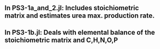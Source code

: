 
In PS3-1a_and_2.jl: Includes stoichiometric matrix and estimates urea max. production rate.
--------------------
In PS3-1b.jl: Deals with elemental balance of the stoichiometric matrix and C,H,N,O,P
--------------------
